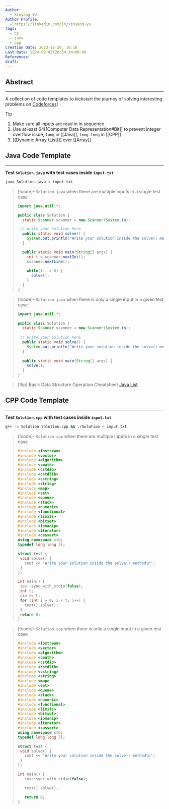 ```yaml
---
Author:
  - Xinyang YU
Author Profile:
  - https://linkedin.com/in/xinyang-yu
tags:
  - cp
  - java
  - cpp
Creation Date: 2023-12-29, 16:16
Last Date: 2024-02-03T20:54:34+08:00
References: 
draft: 
---
```

## Abstract
---
A collection of code templates to kickstart the journey of solving interesting problems on [Codeforces](https://codeforces.com/)!

>[!tip]
>1. Make sure all inputs are read in in sequence 
>2. Use at least 64[[Computer Data Representation#Bit]] to prevent integer overflow issue, `long` in [[Java]], `long long` in [[CPP]]
>3. [[Dynamic Array (List)]] over [[Array]]


## Java Code Template
---
**Test `Solution.java` with test cases inside `input.txt`**
```bash
java Solution.java < input.txt
```

>[!code]- `Solution.java` when there are multiple inputs in a single test case
> ```java title="Solution.java"
> import java.util.*;
> 
> public class Solution {
>   static Scanner scanner = new Scanner(System.in);
> 
>  // Write your solution here
>   public static void solve() {
>     System.out.println("Write your solution inside the solve() method");
>   }
> 
>   public static void main(String[] args) {
>     int t = scanner.nextInt();
>     scanner.nextLine();
>     
>     while(t-- > 0) {
>       solve();
>     }
>   }
> }
> ```

>[!code]- `Solution.java` when there is only a single input in a given test case
> ```java title="Solution.java"
> import java.util.*;
>  
> public class Solution {
>   static Scanner scanner = new Scanner(System.in);
>  
>  // Write your solution here
>   public static void solve() {
>     System.out.println("Write your solution inside the solve() method");
>   }
>  
>   public static void main(String[] args) {
>     solve();
>   }
> }
> ```

>[!tip] Basic Data Structure Operation Cheatsheet
>[Java List](https://chat.openai.com/share/81de8ffd-081b-4f69-8503-cc7d08be3b9f)


## CPP Code Template
---
**Test `Solution.cpp` with test cases inside `input.txt`**
```bash
g++ -o Solution Solution.cpp && ./Solution < input.txt
```

>[!code]- `Solution.cpp` when there are multiple inputs in a single test case
>```cpp title="Solution.cpp"
>#include <iostream>
>#include <vector>
>#include <algorithm>
>#include <cmath>
>#include <cstdio>
>#include <cstdlib>
>#include <cstring>
>#include <string>
>#include <map>
>#include <set>
>#include <queue>
>#include <stack>
>#include <numeric>
>#include <functional>
>#include <limits>
>#include <bitset>
>#include <iomanip>
>#include <iterator>
>#include <cassert>
>using namespace std;
>typedef long long ll;
>
>struct test {
>  void solve() {
>    cout << "Write your solution inside the solve() method\n";
>  }
>};
>
>int main() {
>  ios::sync_with_stdio(false);
>  int t;
>  cin >> t;
>  for (int i = 0; i < t; i++) {
>    test().solve();
>  }
>  return 0;
>}
>```



>[!code]- `Solution.cpp` when there is only a single input in a given test case
>```cpp title="Solution.cpp"
>#include <iostream>
>#include <vector>
>#include <algorithm>
>#include <cmath>
>#include <cstdio>
>#include <cstdlib>
>#include <cstring>
>#include <string>
>#include <map>
>#include <set>
>#include <queue>
>#include <stack>
>#include <numeric>
>#include <functional>
>#include <limits>
>#include <bitset>
>#include <iomanip>
>#include <iterator>
>#include <cassert>
>using namespace std;
>typedef long long ll;
>
>struct test {
>  void solve() {
>    cout << "Write your solution inside the solve() method\n";
>  }
>};
>
>int main() {
>    ios::sync_with_stdio(false);
>
>    test().solve();
>
>    return 0;
>}
>```
